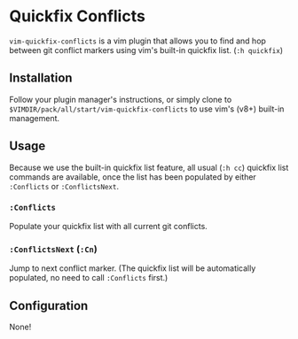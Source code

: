# Quickfix Conflicts

`vim-quickfix-conflicts` is a vim plugin that allows you to find and hop between git conflict markers using vim's built-in quickfix list. (`:h quickfix`)

## Installation

Follow your plugin manager's instructions, or simply clone to `$VIMDIR/pack/all/start/vim-quickfix-conflicts` to use vim's (v8+) built-in management.

## Usage

Because we use the built-in quickfix list feature, all usual (`:h cc`) quickfix list commands are available, once the list has been populated by either `:Conflicts` or `:ConflictsNext`.

### `:Conflicts`

Populate your quickfix list with all current git conflicts.

### `:ConflictsNext` (`:Cn`)

Jump to next conflict marker. (The quickfix list will be automatically populated, no need to call `:Conflicts` first.)

## Configuration

None!
